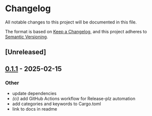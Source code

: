 # Changelog

All notable changes to this project will be documented in this file.

The format is based on [Keep a Changelog](https://keepachangelog.com/en/1.0.0/),
and this project adheres to [Semantic Versioning](https://semver.org/spec/v2.0.0.html).

## [Unreleased]

## [0.1.1](https://github.com/Wybxc/mdbook-pagecrypt/compare/v0.1.0...v0.1.1) - 2025-02-15

### Other

- update dependencies
- *(ci)* add GitHub Actions workflow for Release-plz automation
- add categories and keywords to Cargo.toml
- link to docs in readme
